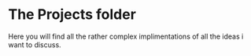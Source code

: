 # The Projects folder

Here you will find all the rather complex implimentations of all the ideas i want to discuss.
